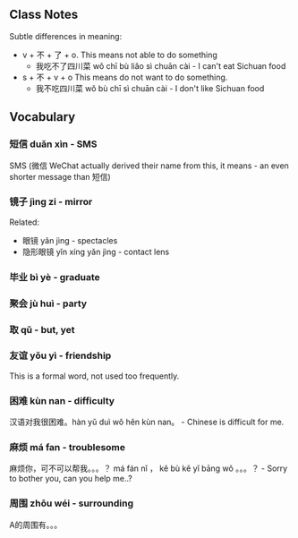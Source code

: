
## Class Notes

Subtle differences in meaning:

- v + 不 + 了 + o. This means not able to do something
    - 我吃不了四川菜 wǒ chī bù liǎo sì chuān cài - I can't eat Sichuan food
- s + 不 + v + o This means do not want to do something.
    - 我不吃四川菜 wǒ bù chī sì chuān cài - I don't like Sichuan food 

## Vocabulary

### 短信 duǎn xìn - SMS

SMS (微信 WeChat actually derived their name from this, it means - an even shorter message than 短信)

### 镜子 jìng zi - mirror

Related:
- 眼镜 yǎn jìng - spectacles
- 隐形眼镜 yǐn xíng yǎn jìng - contact lens

### 毕业 bì yè - graduate

### 聚会 jù huì - party

### 取 qǔ  - but, yet

### 友谊 yǒu yì - friendship 

This is a formal word, not used too frequently.

### 困难 kùn nan - difficulty

汉语对我很困难。hàn yǔ duì wǒ hěn kùn nan。 - Chinese is difficult for me.

### 麻烦 má fan - troublesome

麻烦你，可不可以帮我。。。？ má fán nǐ ， kě bù kě yǐ bāng wǒ 。。。？ - Sorry to bother you, can you help me..?

### 周围 zhōu wéi - surrounding

A的周围有。。。